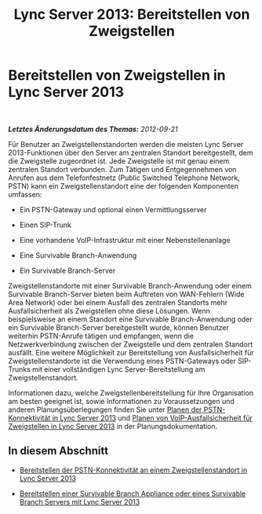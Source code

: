 ﻿---
title: 'Lync Server 2013: Bereitstellen von Zweigstellen'
TOCTitle: Bereitstellen von Zweigstellen
ms:assetid: 1475dee0-66ae-4ee5-b6f1-7409b4bbff45
ms:mtpsurl: https://technet.microsoft.com/de-de/library/Gg398217(v=OCS.15)
ms:contentKeyID: 49293263
ms.date: 05/19/2016
mtps_version: v=OCS.15
ms.translationtype: HT
---

# Bereitstellen von Zweigstellen in Lync Server 2013

 

_**Letztes Änderungsdatum des Themas:** 2012-09-21_

Für Benutzer an Zweigstellenstandorten werden die meisten Lync Server 2013-Funktionen über den Server am zentralen Standort bereitgestellt, dem die Zweigstelle zugeordnet ist. Jede Zweigstelle ist mit genau einem zentralen Standort verbunden. Zum Tätigen und Entgegennehmen von Anrufen aus dem Telefonfestnetz (Public Switched Telephone Network, PSTN) kann ein Zweigstellenstandort eine der folgenden Komponenten umfassen:

  - Ein PSTN-Gateway und optional einen Vermittlungsserver

  - Einen SIP-Trunk

  - Eine vorhandene VoIP-Infrastruktur mit einer Nebenstellenanlage

  - Eine Survivable Branch-Anwendung

  - Ein Survivable Branch-Server

Zweigstellenstandorte mit einer Survivable Branch-Anwendung oder einem Survivable Branch-Server bieten beim Auftreten von WAN-Fehlern (Wide Area Network) oder bei einem Ausfall des zentralen Standorts mehr Ausfallsicherheit als Zweigstellen ohne diese Lösungen. Wenn beispielsweise an einem Standort eine Survivable Branch-Anwendung oder ein Survivable Branch-Server bereitgestellt wurde, können Benutzer weiterhin PSTN-Anrufe tätigen und empfangen, wenn die Netzwerkverbindung zwischen der Zweigstelle und dem zentralen Standort ausfällt. Eine weitere Möglichkeit zur Bereitstellung von Ausfallsicherheit für Zweigstellenstandorte ist die Verwendung eines PSTN-Gateways oder SIP-Trunks mit einer vollständigen Lync Server-Bereitstellung am Zweigstellenstandort.

Informationen dazu, welche Zweigstellenbereitstellung für Ihre Organisation am besten geeignet ist, sowie Informationen zu Voraussetzungen und anderen Planungsüberlegungen finden Sie unter [Planen der PSTN-Konnektivität in Lync Server 2013](lync-server-2013-planning-for-pstn-connectivity.md) und [Planen von VoIP-Ausfallsicherheit für Zweigstellen in Lync Server 2013](lync-server-2013-planning-for-branch-site-voice-resiliency.md) in der Planungsdokumentation.

## In diesem Abschnitt

  - [Bereitstellen der PSTN-Konnektivität an einem Zweigstellenstandort in Lync Server 2013](lync-server-2013-providing-pstn-connectivity-at-a-branch-site.md)

  - [Bereitstellen einer Survivable Branch Appliance oder eines Survivable Branch Servers mit Lync Server 2013](lync-server-2013-deploying-a-survivable-branch-appliance-or-server.md)

